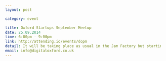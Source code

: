 ```yaml
---
layout: post

category: event

title: Oxford Startups September Meetup
date: 25.09.2014
time: 6:00pm - 9:00pm
link: http://attending.io/events/dopm
detail: It will be taking place as usual in the Jam Factory but starting a little earlier and running from 6-9pm. This meetup will be a collaboration (or mashup) with the Future Business Entrepreneurs Drinks, which means we'll get a chance to expand our network further and should have a large crowd. They'll also kindly be providing some free drinks. 
email: info@digitaloxford.co.uk
---
```

